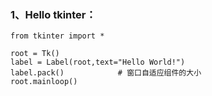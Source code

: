### 1、Hello tkinter：

```
from tkinter import *

root = Tk()
label = Label(root,text="Hello World!")
label.pack()			# 窗口自适应组件的大小
root.mainloop()
```

